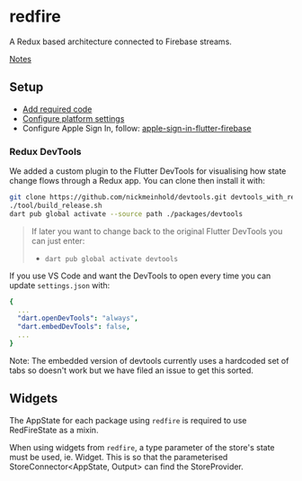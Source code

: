 # redfire

A Redux based architecture connected to Firebase streams.

[Notes](https://docs.google.com/document/d/1rBQXUmoKRiEMn_fNqlosWEt30sysB9-d4ucPWcVn8QI/edit?usp=sharing)

## Setup 

- [Add required code](docs/setup-code.md)
- [Configure platform settings](docs/setup-settings.md)
- Configure Apple Sign In, follow: [apple-sign-in-flutter-firebase](https://github.com/nickmeinhold/apple-sign-in-flutter-firebase) 

### Redux DevTools

We added a custom plugin to the Flutter DevTools for visualising how state change flows through a Redux app. You can clone then install it with: 

```sh
git clone https://github.com/nickmeinhold/devtools.git devtools_with_redux && cd devtools_with_redux
./tool/build_release.sh
dart pub global activate --source path ./packages/devtools
```

> If later you want to change back to the original Flutter DevTools you can just enter:
> - `dart pub global activate devtools`

If you use VS Code and want the DevTools to open every time you can update `settings.json` with:
```yaml
{
  ...
  "dart.openDevTools": "always",
  "dart.embedDevTools": false,
  ...
}
```

Note: The embedded version of devtools currently uses a hardcoded set of tabs so doesn't work but we have filed an issue to get this sorted.

## Widgets 

The AppState for each package using `redfire` is required to use RedFireState as a mixin.

When using widgets from `redfire`, a type parameter of the store's state must be used, ie. Widget<RedFireAppState>.  This is so that the parameterised StoreConnector<AppState, Output> can find the StoreProvider<RedFireAppState>.

